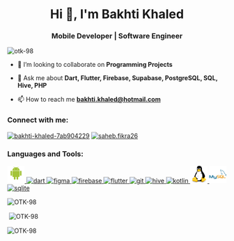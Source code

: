 <h1 align="center">Hi 👋, I'm Bakhti Khaled</h1>
<h3 align="center">Mobile Developer | Software Engineer</h3>

<p align="left"> <img src="https://komarev.com/ghpvc/?username=otk-98&label=Profile%20views&color=0e75b6&style=flat" alt="otk-98" /> </p>

- 👯 I’m looking to collaborate on **Programming Projects**

- 💬 Ask me about **Dart, Flutter, Firebase, Supabase, PostgreSQL, SQL, Hive, PHP**

- 📫 How to reach me **bakhti.khaled@hotmail.com**

<h3 align="left">Connect with me:</h3>
<p align="left">
<a href="https://linkedin.com/in/bakhti-khaled-7ab904229" target="blank"><img align="center" src="https://raw.githubusercontent.com/rahuldkjain/github-profile-readme-generator/master/src/images/icons/Social/linked-in-alt.svg" alt="bakhti-khaled-7ab904229" height="30" width="40" /></a>
<a href="https://fb.com/saheb.fikra26" target="blank"><img align="center" src="https://raw.githubusercontent.com/rahuldkjain/github-profile-readme-generator/master/src/images/icons/Social/facebook.svg" alt="saheb.fikra26" height="30" width="40" /></a>
</p>

<h3 align="left">Languages and Tools:</h3>
<p align="left"> <a href="https://developer.android.com" target="_blank" rel="noreferrer"> <img src="https://raw.githubusercontent.com/devicons/devicon/master/icons/android/android-original-wordmark.svg" alt="android" width="40" height="40"/> </a> <a href="https://dart.dev" target="_blank" rel="noreferrer"> <img src="https://www.vectorlogo.zone/logos/dartlang/dartlang-icon.svg" alt="dart" width="40" height="40"/> </a> <a href="https://www.figma.com/" target="_blank" rel="noreferrer"> <img src="https://www.vectorlogo.zone/logos/figma/figma-icon.svg" alt="figma" width="40" height="40"/> </a> <a href="https://firebase.google.com/" target="_blank" rel="noreferrer"> <img src="https://www.vectorlogo.zone/logos/firebase/firebase-icon.svg" alt="firebase" width="40" height="40"/> </a> <a href="https://flutter.dev" target="_blank" rel="noreferrer"> <img src="https://www.vectorlogo.zone/logos/flutterio/flutterio-icon.svg" alt="flutter" width="40" height="40"/> </a> <a href="https://git-scm.com/" target="_blank" rel="noreferrer"> <img src="https://www.vectorlogo.zone/logos/git-scm/git-scm-icon.svg" alt="git" width="40" height="40"/> </a> <a href="https://hive.apache.org/" target="_blank" rel="noreferrer"> <img src="https://www.vectorlogo.zone/logos/apache_hive/apache_hive-icon.svg" alt="hive" width="40" height="40"/> </a> <a href="https://kotlinlang.org" target="_blank" rel="noreferrer"> <img src="https://www.vectorlogo.zone/logos/kotlinlang/kotlinlang-icon.svg" alt="kotlin" width="40" height="40"/> </a> <a href="https://www.linux.org/" target="_blank" rel="noreferrer"> <img src="https://raw.githubusercontent.com/devicons/devicon/master/icons/linux/linux-original.svg" alt="linux" width="40" height="40"/> </a> <a href="https://www.mysql.com/" target="_blank" rel="noreferrer"> <img src="https://raw.githubusercontent.com/devicons/devicon/master/icons/mysql/mysql-original-wordmark.svg" alt="mysql" width="40" height="40"/> </a> <a href="https://www.sqlite.org/" target="_blank" rel="noreferrer"> <img src="https://www.vectorlogo.zone/logos/sqlite/sqlite-icon.svg" alt="sqlite" width="40" height="40"/> </a> </p>

<p><img align="center" src="https://github-readme-stats.vercel.app/api/top-langs?username=OTK-98&show_icons=true&locale=en&layout=compact" alt="OTK-98" /></p>
<p>&nbsp;<img align="center" src="https://github-readme-stats.vercel.app/api?username=OTK-98&show_icons=true&locale=en" alt="OTK-98" /></p>
<p><img align="center" src="https://github-readme-streak-stats.herokuapp.com/?user=OTK-98&" alt="OTK-98" /></p>
